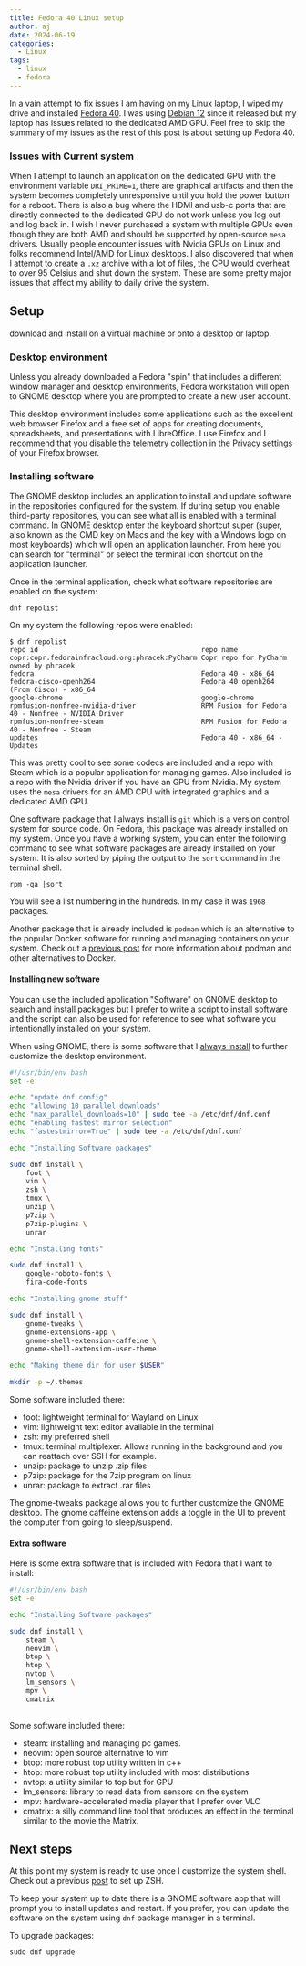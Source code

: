 ```yaml
---
title: Fedora 40 Linux setup
author: aj
date: 2024-06-19
categories:
  - Linux
tags:
  - linux
  - fedora
---
```


In a vain attempt to fix issues I am having on my Linux laptop, I wiped my drive and installed [Fedora 40](https://fedoraproject.org/). I was using [Debian 12](https://www.debian.org/) since it released but my laptop has issues related to the dedicated AMD GPU. Feel free to skip the summary of my issues as the rest of this post is about setting up Fedora 40.

### Issues with Current system

When I attempt to launch an application on the dedicated GPU with the environment variable `DRI_PRIME=1`, there are graphical artifacts and then the system becomes completely unresponsive until you hold the power button for a reboot. There is also a bug where the HDMI and usb-c ports that are directly connected to the dedicated GPU do not work unless you log out and log back in. I wish I never purchased a system with multiple GPUs even though they are both AMD and should be supported by open-source `mesa` drivers. Usually people encounter issues with Nvidia GPUs on Linux and folks recommend Intel/AMD for Linux desktops. I also discovered that when I attempt to create a `.xz` archive with a lot of files, the CPU would overheat to over 95 Celsius and shut down the system. These are some pretty major issues that affect my ability to daily drive the system.

## Setup

download and install on a virtual machine or onto a desktop or laptop.

### Desktop environment

Unless you already downloaded a Fedora "spin" that includes a different window manager and desktop environments, Fedora workstation will open to GNOME desktop where you are prompted to create a new user account.

This desktop environment includes some applications such as the excellent web browser Firefox and a free set of apps for creating documents, spreadsheets, and presentations with LibreOffice. I use Firefox and I recommend that you disable the telemetry collection in the Privacy settings of your Firefox browser.

### Installing software

The GNOME desktop includes an application to install and update software in the repositories configured for the system. If during setup you enable third-party repositories, you can see what all is enabled with a terminal command. In GNOME desktop enter the keyboard shortcut <key>super</key> (super, also known as the CMD key on Macs and the key with a Windows logo on most keyboards) which will open an application launcher. From here you can search for "terminal" or select the terminal icon shortcut on the application launcher.

Once in the terminal application, check what software repositories are enabled on the system:

```shell
dnf repolist
```

On my system the following repos were enabled:

```shell
$ dnf repolist
repo id                                        repo name
copr:copr.fedorainfracloud.org:phracek:PyCharm Copr repo for PyCharm owned by phracek
fedora                                         Fedora 40 - x86_64
fedora-cisco-openh264                          Fedora 40 openh264 (From Cisco) - x86_64
google-chrome                                  google-chrome
rpmfusion-nonfree-nvidia-driver                RPM Fusion for Fedora 40 - Nonfree - NVIDIA Driver
rpmfusion-nonfree-steam                        RPM Fusion for Fedora 40 - Nonfree - Steam
updates                                        Fedora 40 - x86_64 - Updates
```

This was pretty cool to see some codecs are included and a repo with Steam which is a popular application for managing games. Also included is a repo with the Nvidia driver if you have an GPU from Nvidia. My system uses the `mesa` drivers for an AMD CPU with integrated graphics and a dedicated AMD GPU.

One software package that I always install is `git` which is a version control system for source code. On Fedora, this package was already installed on my system. Once you have a working system, you can enter the following command to see what software packages are already installed on your system. It is also sorted by piping the output to the `sort` command in the terminal shell.

```shell
rpm -qa |sort
```

You will see a list numbering in the hundreds. In my case it was `1968` packages.

Another package that is already included is `podman` which is an alternative to the popular Docker software for running and managing containers on your system. Check out a [previous post](/posts/docker-alternatives/) for more information about podman and other alternatives to Docker.

#### Installing new software

You can use the included application "Software" on GNOME desktop to search and install packages but I prefer to write a script to install software and the script can also be used for reference to see what software you intentionally installed on your system.

When using GNOME, there is some software that I [always install](https://github.com/acaylor/linux_setup/blob/master/fedora-gnome-software.sh) to further customize the desktop environment.

```bash
#!/usr/bin/env bash
set -e

echo "update dnf config"
echo "allowing 10 parallel downloads"
echo "max_parallel_downloads=10" | sudo tee -a /etc/dnf/dnf.conf
echo "enabling fastest mirror selection"
echo "fastestmirror=True" | sudo tee -a /etc/dnf/dnf.conf

echo "Installing Software packages"

sudo dnf install \
	foot \
	vim \
	zsh \
	tmux \
	unzip \
	p7zip \
	p7zip-plugins \
	unrar 

echo "Installing fonts"

sudo dnf install \
	google-roboto-fonts \
	fira-code-fonts

echo "Installing gnome stuff"

sudo dnf install \
	gnome-tweaks \
	gnome-extensions-app \
	gnome-shell-extension-caffeine \
	gnome-shell-extension-user-theme

echo "Making theme dir for user $USER"

mkdir -p ~/.themes

```

Some software included there:

- foot: lightweight terminal for Wayland on Linux
- vim: lightweight text editor available in the terminal
- zsh: my preferred shell
- tmux: terminal multiplexer. Allows running in the background and you can reattach over SSH for example.
- unzip: package to unzip .zip files
- p7zip: package for the 7zip program on linux
- unrar: package to extract .rar files

The gnome-tweaks package allows you to further customize the GNOME desktop. The gnome caffeine extension adds a toggle in the UI to prevent the computer from going to sleep/suspend.

#### Extra software

Here is some extra software that is included with Fedora that I want to install:

```bash
#!/usr/bin/env bash
set -e

echo "Installing Software packages"

sudo dnf install \
	steam \
	neovim \
	btop \
	htop \
	nvtop \
	lm_sensors \
	mpv \
	cmatrix
	
```

Some software included there:

- steam: installing and managing pc games.
- neovim: open source alternative to vim
- btop: more robust top utility written in c++
- htop: more robust top utility included with most distributions
- nvtop: a utility similar to top but for GPU
- lm_sensors: library to read data from sensors on the system
- mpv: hardware-accelerated media player that I prefer over VLC
- cmatrix: a silly command line tool that produces an effect in the terminal similar to the movie the Matrix.

## Next steps

At this point my system is ready to use once I customize the system shell. Check out a previous [post](/posts/zshell/) to set up ZSH.

To keep your system up to date there is a GNOME software app that will prompt you to install updates and restart. If you prefer, you can update the software on the system using `dnf` package manager in a terminal.

To upgrade packages:

```shell
sudo dnf upgrade
```
